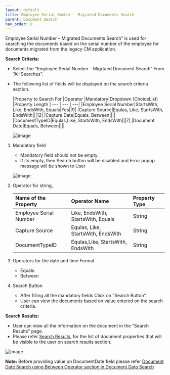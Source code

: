 ```yaml
---
layout: default
title: Employee Serial Number – Migrated Documents Search
parent: Document Search
nav_order: 8
---
```


Employee Serial Number – Migrated Documents Search” is used for searching the documents based on the serial number of the employee for documents migrated from the legacy CM application.

**Search Criteria:**
- Select the “Employee Serial Number - Migrtaed Document Search” From “All Searches”.
- The following list of fields will be displayed on the search criteria section.
    <div class="code-example" markdown="1">

   |Property to Search For |Operator |Mandatory|Dropdown (ChoiceList) |Property Length |
   --- | --- | ---|
   |Employee Serial Number|StartsWith, Like, EndsWith, Equals|Yes||9|
   |Capture Source|Equlas, Like, StartsWith, EndsWith|||12|
   |Capture Date|Equals, Between||||
   |DocumentTypeID|Equlas,Like, StartsWith, EndsWith|||7|
   |Document Date|Equals, Between||||

   </div>

   ![image](https://media.github.ibm.com/user/369573/files/e1fa7100-c607-11ec-8eab-620f0950a8f9)


1.	Mandatory field
	- Mandatory field should not be empty.  
	- If its empty, then Search button will be disabled and Error popup message will be shown to User 

    ![image](https://media.github.ibm.com/user/369573/files/f6d70480-c607-11ec-92bf-e7d8bd9c1d51)


2. Operator for string,

    <div class="code-example" markdown="1">

    |Name of the Property |Operator Name |Property Type|
    :--- | :--- | :---|
    |Employee Serial Number|Like, EndsWith, StartsWith, Equals|String|
    |Capture Source|Equlas, Like, StartsWith, EndsWith|String|
    |DocumentTypeID|Equlas,Like, StartsWith, EndsWith|String|
   
    </div>

3.	Operators for the date and time Format  
    - Equals
    - Between

4. Search Button
    - After filling all the mandatory fields Click on “Search Button”.
    - User can view the documents based on value entered on the search criteria.

**Search Results:**
- User can view all the information on the document in the “Search Results” page.
- Please refer [Search Results](https://pages.github.ibm.com/Global-EJS/gejs-user-manual/docs/DocumentSearch/CommonFunctionalities/SearchResults.html), for the list of document properties that will be visible to the user on search results section.

![image](https://media.github.ibm.com/user/369573/files/24bc4900-c608-11ec-8845-d78edde83cbe)

**Note:**
Before providing value on DocumentDate field please refer [Document Date Search using Between Operator section in Document Date Search](https://pages.github.ibm.com/Global-EJS/gejs-user-manual/docs/DocumentSearch/DocumentDateSearch.html)
